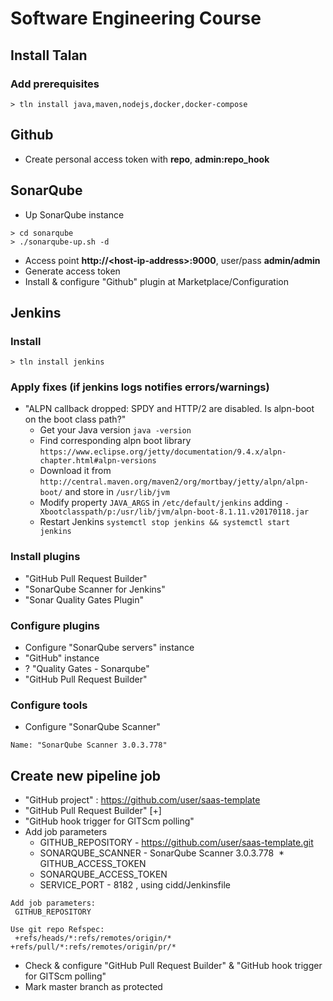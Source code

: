 # Software Engineering Course

## Install Talan
### Add prerequisites
```
> tln install java,maven,nodejs,docker,docker-compose
```

## Github
* Create personal access token with **repo**, **admin:repo_hook**

## SonarQube
* Up SonarQube instance
```
> cd sonarqube
> ./sonarqube-up.sh -d
```
* Access point **http://\<host-ip-address\>:9000**, user/pass **admin/admin**
* Generate access token
* Install & configure "Github" plugin at Marketplace/Configuration

## Jenkins
### Install
```
> tln install jenkins
```

### Apply fixes (if jenkins logs notifies errors/warnings)
* "ALPN callback dropped: SPDY and HTTP/2 are disabled. Is alpn-boot on the boot class path?"
  * Get your Java version ```java -version```
  * Find corresponding alpn boot library ```https://www.eclipse.org/jetty/documentation/9.4.x/alpn-chapter.html#alpn-versions```
  * Download it from ```http://central.maven.org/maven2/org/mortbay/jetty/alpn/alpn-boot/``` and store in ```/usr/lib/jvm```
  * Modify property ```JAVA_ARGS``` in ```/etc/default/jenkins``` adding ```-Xbootclasspath/p:/usr/lib/jvm/alpn-boot-8.1.11.v20170118.jar```
  * Restart Jenkins ```systemctl stop jenkins && systemctl start jenkins```

### Install plugins
* "GitHub Pull Request Builder"
* "SonarQube Scanner for Jenkins"
* "Sonar Quality Gates Plugin"

### Configure plugins
* Configure "SonarQube servers" instance
* "GitHub" instance
* ? "Quality Gates - Sonarqube"
* "GitHub Pull Request Builder"

### Configure tools
* Configure "SonarQube Scanner"
 ```
Name: "SonarQube Scanner 3.0.3.778"
```


## Create new pipeline job
* "GitHub project" : https://github.com/user/saas-template
* "GitHub Pull Request Builder" \[+\]
* "GitHub hook trigger for GITScm polling"
* Add job parameters
  * GITHUB_REPOSITORY - https://github.com/user/saas-template.git
  * SONARQUBE_SCANNER - SonarQube Scanner 3.0.3.778
  * GITHUB_ACCESS_TOKEN
  * SONARQUBE_ACCESS_TOKEN
  * SERVICE_PORT - 8182
, using cidd/Jenkinsfile
 ```
 Add job parameters:
  GITHUB_REPOSITORY

 Use git repo Refspec:
  +refs/heads/*:refs/remotes/origin/* +refs/pull/*:refs/remotes/origin/pr/*
 ```
* Check & configure "GitHub Pull Request Builder" & "GitHub hook trigger for GITScm polling"
* Mark master branch as protected
